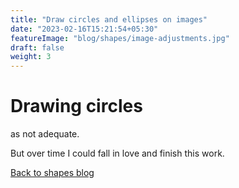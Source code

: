 ```yaml
---
title: "Draw circles and ellipses on images"
date: "2023-02-16T15:21:54+05:30"
featureImage: "blog/shapes/image-adjustments.jpg"
draft: false
weight: 3
---
```


# Drawing  circles

as not adequate.

But over time I could fall in love and finish this work.

[Back to shapes blog](/blog/shapes)
